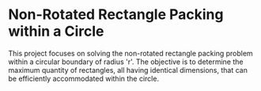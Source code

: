 # Non-Rotated Rectangle Packing within a Circle
This project focuses on solving the non-rotated rectangle packing problem within a circular boundary of radius 'r'. The objective is to determine the maximum quantity of rectangles, all having identical dimensions, that can be efficiently accommodated within the circle.
